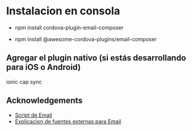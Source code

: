 # Instalacion en consola

- npm install cordova-plugin-email-composer

- npm install @awesome-cordova-plugins/email-composer

## Agregar el plugin nativo (si estás desarrollando para iOS o Android)

ionic cap sync
## Acknowledgements

 - [Script de Email](https://ionic.io/docs/supported-plugins/email-composer#emailcomposer)
 - [Explicacion de fuentes externas para Email](https://ia-pplication.com/blog/ionic-email-composer#instalaci%C3%B3n-de-email-composer-ionic)

